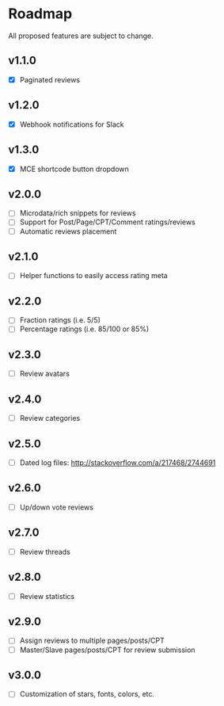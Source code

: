 # Roadmap

All proposed features are subject to change.

## v1.1.0
- [x] Paginated reviews

## v1.2.0
- [x] Webhook notifications for Slack

## v1.3.0
- [x] MCE shortcode button dropdown

## v2.0.0
- [ ] Microdata/rich snippets for reviews
- [ ] Support for Post/Page/CPT/Comment ratings/reviews
- [ ] Automatic reviews placement

## v2.1.0
- [ ] Helper functions to easily access rating meta

## v2.2.0
- [ ] Fraction ratings (i.e. 5/5)
- [ ] Percentage ratings (i.e. 85/100 or 85%)

## v2.3.0
- [ ] Review avatars

## v2.4.0
- [ ] Review categories

## v2.5.0
- [ ] Dated log files: http://stackoverflow.com/a/217468/2744691

## v2.6.0
- [ ] Up/down vote reviews

## v2.7.0
- [ ] Review threads

## v2.8.0
- [ ] Review statistics

## v2.9.0
- [ ] Assign reviews to multiple pages/posts/CPT
- [ ] Master/Slave pages/posts/CPT for review submission

## v3.0.0
- [ ] Customization of stars, fonts, colors, etc.
